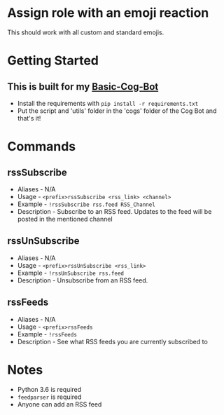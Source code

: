 # Assign role with an emoji reaction

This should work with all custom and standard emojis.

# Getting Started
## This is built for my [Basic-Cog-Bot](https://github.com/stroupbslayen/Basic-Cog-Bot)
- Install the requirements with `pip install -r requirements.txt`
- Put the script and 'utils' folder in the 'cogs' folder of the Cog Bot and that's it!

# Commands
## rssSubscribe
- Aliases - N/A
- Usage - `<prefix>rssSubscribe <rss_link> <channel>`
- Example - `!rssSubscribe rss.feed RSS_Channel`
- Description - Subscribe to an RSS feed. Updates to the feed will be posted in the mentioned channel

## rssUnSubscribe
- Aliases - N/A
- Usage - `<prefix>rssUnSubscribe <rss_link>`
- Example - `!rssUnSubscribe rss.feed`
- Description - Unsubscribe from an RSS feed.

## rssFeeds
- Aliases - N/A
- Usage - `<prefix>rssFeeds`
- Example - `!rssFeeds`
- Description - See what RSS feeds you are currently subscribed to

# Notes
- Python 3.6 is required
- `feedparser` is required
- Anyone can add an RSS feed